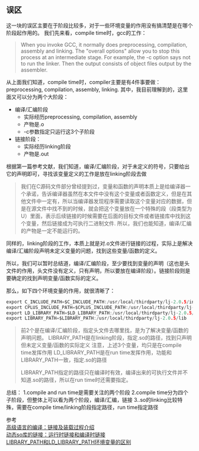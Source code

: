 ## 误区

这一块的误区主要在于阶段比较多，对于一些环境变量的作用没有搞清楚是在哪个阶段起作用的。
我们先来看，compile time时，gcc的工作：
>When you invoke GCC, it normally does preprocessing, compilation, assembly and linking.  The "overall options" allow you to stop this process at an intermediate stage.  For example, the -c option says not to run the linker.  Then the output consists of object files output by the assembler.

从上面我们知道，compile time时，compiler主要是有4件事要做：preprocessing, compilation, assembly, linking.
其中，我目前理解到的，这里面又可以分为两个大阶段：
- 编译/汇编阶段
    - 实际经历preprocessing, compilation, assembly
    - 产物是.o
    - -c参数指定只运行这3个子阶段
- 链接阶段：
    - 实际经历linking阶段
    - 产物是.out

根据第一篇参考文献，我们知道，编译/汇编阶段，对于未定义的符号，只要给出它的声明即可，寻找该变量定义的工作是放在linking阶段去做
>我们在C源码文件部分曾经提到过，变量和函数的声明本质上是给编译器一个承诺，告诉编译器虽然在本文件中没有这个变量或者函数定义，但是在其他文件中一定有，所以当编译器发现程序需要读取这个变量对应的数据，但是在源文件中找不到的时候，就会把这个变量放在一个特殊的段（段类型为 U）里面，表示后续链接的时候需要在后面的目标文件或者链接库中找到这个变量，然后链接成为可执行二进制文件.
所以，我们也能知道，编译/汇编的产物是一定不能运行的。

同样的，linking阶段的工作，本质上就是对.o文件进行链接的过程，实际上是解决编译/汇编阶段声明未定义变量的问题，找到这些变量/函数的定义。

所以，我们可以暂时总结道，编译/汇编阶段，至少要找到变量的声明（这也是头文件的作用，头文件没有定义，只有声明，所以要放在编译阶段）。链接阶段则是要确定的找到声明变量/函数实际的定义。

那么，如下四个环境变量的作用，就很清晰了：

```c
export C_INCLUDE_PATH=$C_INCLUDE_PATH:/usr/local/thirdparty/lj-2.0.5/include
export CPLUS_INCLUDE_PATH=$CPLUS_INCLUDE_PATH:/usr/local/thirdparty/lj-2.0.5/include
export LD_LIBRARY_PATH=$LD_LIBRARY_PATH:/usr/local/thirdparty/lj-2.0.5/lib
export LIBRARY_PATH=$LIBRARY_PATH:/usr/local/thirdparty/lj-2.0.5/lib
```

>前2个是在编译/汇编阶段，指定头文件去哪里找，是为了解决变量/函数的声明问题。
>LIBRARY_PATH是在linking阶段，指定.so的路径，找到只声明但未定义变量/函数的实际定义
>注意，上述3个变量，均只是在compile time发挥作用
>LD_LIBRARY_PATH是在run time发挥作用，功能和LIBRARY_PATH一致，指定.so的路径
>
>LIBRARY_PATH指定的路径只在编译时有效，编译出来的可执行文件并不知道.so的路径，所以在run time时还需要指定。

总结：
1.compile and run time是需要关注的两个阶段
2.compile time分为四个子阶段，但整体上可以看为两个阶段，编译/汇编，链接
3..so的linking比较特殊，需要在compile time/linking阶段指定路径，run time指定路径

参考<br>
[高级语言的编译：链接及装载过程介绍](https://tech.meituan.com/2015/01/22/linker.html?from=timeline&isappinstalled=0)<br>
[动态so库的链接：运行时链接和编译时链接](https://blog.csdn.net/u012247418/article/details/79729274)<br>
[LIBRARY_PATH和LD_LIBRARY_PATH环境变量的区别](https://www.cnblogs.com/panfeng412/archive/2011/10/20/library_path-and-ld_library_path.html)<br>